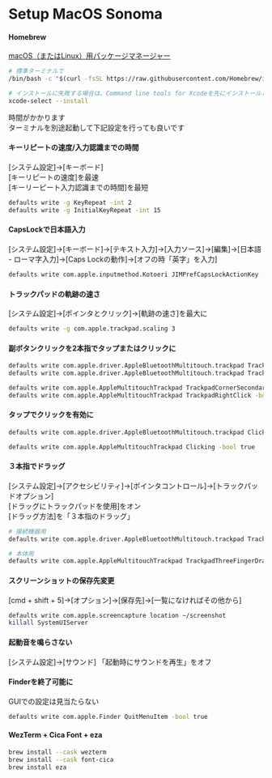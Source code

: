 # Setup MacOS Sonoma

#### Homebrew
[macOS（またはLinux）用パッケージマネージャー](https://brew.sh/ja/)
```bash
# 標準ターミナルで
/bin/bash -c "$(curl -fsSL https://raw.githubusercontent.com/Homebrew/install/HEAD/install.sh)"

# インストールに失敗する場合は、Command line tools for Xcodeを先にインストールしておく
xcode-select --install
```
時間がかかります  
ターミナルを別途起動して下記設定を行っても良いです

#### キーリピートの速度/入力認識までの時間
[システム設定]→[キーボード]  
[キーリピートの速度]を最速  
[キーリーピート入力認識までの時間]を最短
```bash
defaults write -g KeyRepeat -int 2
defaults write -g InitialKeyRepeat -int 15
```

#### CapsLockで日本語入力
[システム設定]→[キーボード]→[テキスト入力]→[入力ソース]→[編集]→[日本語 - ローマ字入力]→[Caps Lockの動作]→[オフの時「英字」を入力]
```bash
defaults write com.apple.inputmethod.Kotoeri JIMPrefCapsLockActionKey -int 4
```

#### トラックパッドの軌跡の速さ
[システム設定]→[ポインタとクリック]→[軌跡の速さ]を最大に
```bash
defaults write -g com.apple.trackpad.scaling 3
```

#### 副ボタンクリックを2本指でタップまたはクリックに
```bash
defaults write com.apple.driver.AppleBluetoothMultitouch.trackpad TrackpadCornerSecondaryClick -int 0
defaults write com.apple.driver.AppleBluetoothMultitouch.trackpad TrackpadRightClick -bool true

defaults write com.apple.AppleMultitouchTrackpad TrackpadCornerSecondaryClick -int 0
defaults write com.apple.AppleMultitouchTrackpad TrackpadRightClick -bool true
```

#### タップでクリックを有効に
```bash
defaults write com.apple.driver.AppleBluetoothMultitouch.trackpad Clicking -bool true

defaults write com.apple.AppleMultitouchTrackpad Clicking -bool true
```

#### ３本指でドラッグ
[システム設定]→[アクセシビリティ]→[ポインタコントロール]→[トラックパッドオプション]  
[ドラッグにトラックパッドを使用]をオン  
[ドラッグ方法]を「３本指のドラッグ」
```bash
# 接続機器用
defaults write com.apple.driver.AppleBluetoothMultitouch.trackpad TrackpadThreeFingerDrag -bool true

# 本体用
defaults write com.apple.AppleMultitouchTrackpad TrackpadThreeFingerDrag -bool true
```

#### スクリーンショットの保存先変更
[cmd + shift + 5]→[オプション]→[保存先]→[一覧になければその他から]
```bash
defaults write com.apple.screencapture location ~/screenshot
killall SystemUIServer
```

#### 起動音を鳴らさない
[システム設定]→[サウンド]
「起動時にサウンドを再生」をオフ

#### Finderを終了可能に
GUIでの設定は見当たらない
```bash
defaults write com.apple.Finder QuitMenuItem -bool true
```

#### WezTerm + Cica Font + eza
```bash
brew install --cask wezterm
brew install --cask font-cica
brew install eza
```
